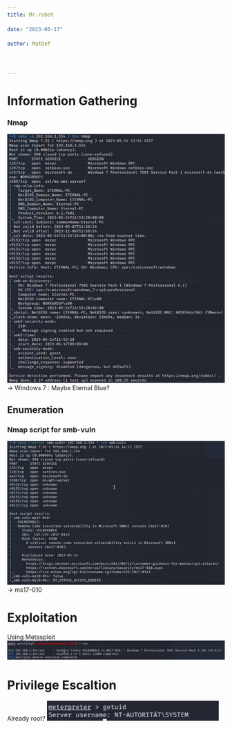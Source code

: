 ```yaml
---
title: Mr.robot

date: "2023-05-17"

author: MatDef

  

---
```


# Information Gathering

### Nmap 
![](./images/20230524143240.png)
-> Windows 7 : Maybe Eternal Blue?

## Enumeration
### Nmap script for smb-vuln
![](./images/20230524143256.png)
-> ms17-010

# Exploitation
Using Metasploit
![](./images/20230524143344.png)


# Privilege Escaltion
Already root?
![](./images/20230524143518.png)




